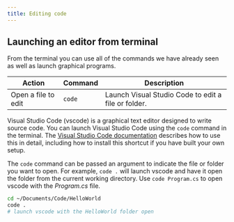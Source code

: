 ```yaml
---
title: Editing code
---
```


## Launching an editor from terminal

From the terminal you can use all of the commands we have already seen as well as launch graphical programs.

| **Action**          | **Command** | **Description**                                     |
| ------------------- | ----------- | --------------------------------------------------- |
| Open a file to edit | `code`      | Launch Visual Studio Code to edit a file or folder. |

Visual Studio Code (vscode) is a graphical text editor designed to write source code. You can launch Visual Studio Code using the `code` command in the terminal. The [Visual Studio Code documentation](https://code.visualstudio.com/docs/editor/command-line) describes how to use this in detail, including how to install this shortcut if you have built your own setup.

The `code` command can be passed an argument to indicate the file or folder you want to open. For example, `code .` will launch vscode and have it open the folder from the current working directory. Use `code Program.cs` to open vscode with the *Program.cs* file.

```sh
cd ~/Documents/Code/HelloWorld
code .
# launch vscode with the HelloWorld folder open
```
